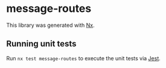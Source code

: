 # message-routes

This library was generated with [Nx](https://nx.dev).

## Running unit tests

Run `nx test message-routes` to execute the unit tests via [Jest](https://jestjs.io).
